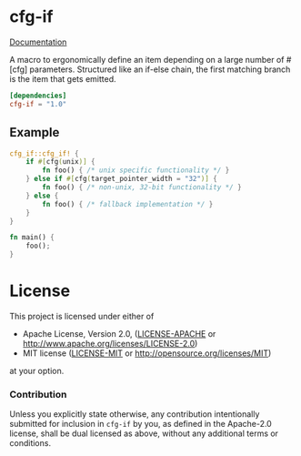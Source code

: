 # cfg-if

[Documentation](https://docs.rs/cfg-if)

A macro to ergonomically define an item depending on a large number of #[cfg]
parameters. Structured like an if-else chain, the first matching branch is the
item that gets emitted.

```toml
[dependencies]
cfg-if = "1.0"
```

## Example

```rust
cfg_if::cfg_if! {
    if #[cfg(unix)] {
        fn foo() { /* unix specific functionality */ }
    } else if #[cfg(target_pointer_width = "32")] {
        fn foo() { /* non-unix, 32-bit functionality */ }
    } else {
        fn foo() { /* fallback implementation */ }
    }
}

fn main() {
    foo();
}
```

# License

This project is licensed under either of

 * Apache License, Version 2.0, ([LICENSE-APACHE](LICENSE-APACHE) or
   http://www.apache.org/licenses/LICENSE-2.0)
 * MIT license ([LICENSE-MIT](LICENSE-MIT) or
   http://opensource.org/licenses/MIT)

at your option.

### Contribution

Unless you explicitly state otherwise, any contribution intentionally submitted
for inclusion in `cfg-if` by you, as defined in the Apache-2.0 license, shall be
dual licensed as above, without any additional terms or conditions.
